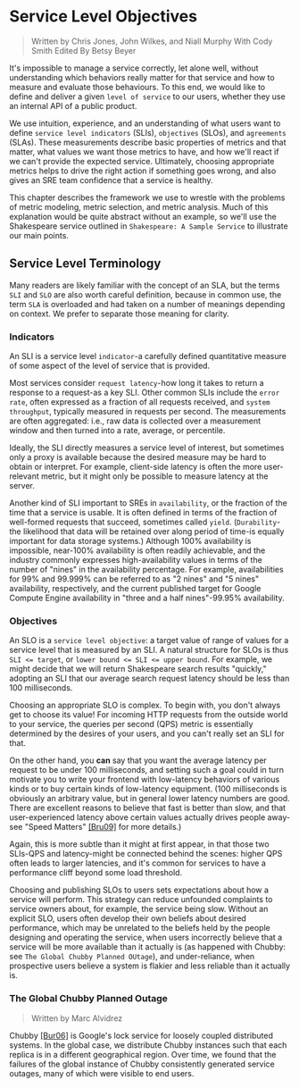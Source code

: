 # Service Level Objectives

> Written by Chris Jones, John Wilkes, and Niall Murphy
> With Cody Smith
> Edited By Betsy Beyer

It's impossible to manage a service correctly, let alone well, without
understanding which behaviors really matter for that service and how to
measure and evaluate those behaviours. To this end, we would like to
define and deliver a given `level of service` to our users, whether they
use an internal API of a public product.

We use intuition, experience, and an understanding of what users want to
define `service level indicators` (SLIs), `objectives` (SLOs), and
`agreements` (SLAs). These measurements describe basic properties of
metrics and that matter, what values we want those metrics to have, and
how we'll react if we can't provide the expected service. Ultimately,
choosing appropriate metrics helps to drive the right action if
something goes wrong, and also gives an SRE team confidence that a
service is healthy.

This chapter describes the framework we use to wrestle with the problems
of metric modeling, metric selection, and metric analysis. Much of this
explanation would be quite abstract without an example, so we'll use
the Shakespeare service outlined in `Shakespeare: A Sample Service` to
illustrate our main points.

## Service Level Terminology

Many readers are likely familiar with the concept of an SLA, but the
terms `SLI` and `SLO` are also worth careful definition, because in
common use, the term `SLA` is overloaded and had taken on a number of
meanings depending on context. We prefer to separate those meaning for
clarity.

### Indicators

An SLI is a service level `indicator`-a carefully defined quantitative
measure of some aspect of the level of service that is provided.

Most services consider `request latency`-how long it takes to return a
response to a request-as a key SLI. Other common SLIs include the `error
rate`, often expressed as a fraction of all requests received, and
`system throughput`, typically measured in requests per second. The
measurements are often aggregated: i.e., raw data is collected over a
measurement window and then turned into a rate, average, or percentile.

Ideally, the SLI directly measures a service level of interest, but
sometimes only a proxy is available because the desired measure may be
hard to obtain or interpret. For example, client-side latency is often
the more user-relevant metric, but it might only be possible to measure
latency at the server.

Another kind of SLI important to SREs in `availability`, or the fraction
of the time that a service is usable. It is often defined in terms of
the fraction of well-formed requests that succeed, sometimes called
`yield`. (`Durability`-the likelihood that data will be retained over
along period of time-is equally important for data storage systems.)
Although 100% availability is impossible, near-100% availability is
often readily achievable, and the industry commonly expresses
high-availability values in terms of the number of "nines" in the
availability percentage. For example, availabilities for 99% and 99.999%
can be referred to as "2 nines" and "5 nines" availability,
respectively, and the current published target for Google Compute Engine
availability in "three and a half nines"-99.95% availability.

### Objectives

An SLO is a `service level objective`: a target value of range of values
for a service level that is measured by an SLI. A natural structure for
SLOs is thus `SLI <= target`, or `lower bound <= SLI <= upper bound`.
For example, we might decide that we will return Shakespeare search
results "quickly," adopting an SLI that our average search request
latency should be less than 100 milliseconds.

Choosing an appropriate SLO is complex. To begin with, you don't always
get to choose its value! For incoming HTTP requests from the outside
world to your service, the queries per second (QPS) metric is
essentially determined by the desires of your users, and you can't
really set an SLI for that.

On the other hand, you **can** say that you want the average latency per
request to be under 100 milliseconds, and setting such a goal could in
turn motivate you to write your frontend with low-latency behaviors of
various kinds or to buy certain kinds of low-latency equipment. (100
milliseconds is obviously an arbitrary value, but in general lower
latency numbers are good. There are excellent reasons to believe that
fast is better than slow, and that user-experienced latency above
certain values actually drives people away- see "Speed Matters"
[[Bru09]](https://sre.google/sre-book/bibliography#Bru09) for more
details.)

Again, this is more subtle than it might at first appear, in that those
two SLIs-QPS and latency-might be connected behind the scenes: higher
QPS often leads to larger latencies, and it's common for services to
have a performance cliff beyond some load threshold.

Choosing and publishing SLOs to users sets expectations about how a
service will perform. This strategy can reduce unfounded complaints to
service owners about, for example, the service being slow. Without an
explicit SLO, users often develop their own beliefs about desired
performance, which may be unrelated to the beliefs held by the people
designing and operating the service, when users incorrectly believe
that a service will be more available than it actually is (as happened
with Chubby: see `The Global Chubby Planned OUtage`), and under-reliance,
when prospective users believe a system is flakier and less reliable
than it actually is.

### The Global Chubby Planned Outage

> Written by Marc Alvidrez

Chubby [[Bur06]](https://sre.google/sre-book/bibliography#Bur06) is
Google's lock service for loosely coupled distributed systems. In the
global case, we distribute Chubby instances such that each replica is in
a different geographical region. Over time, we found that the failures
of the global instance of Chubby consistently generated service outages,
many of which were visible to end users.
